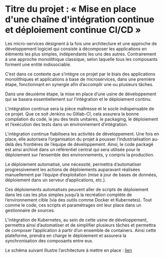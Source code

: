 # Titre du projet : « Mise en place d'une chaîne d'intégration continue et déploiement continue CI/CD »

Les micro-services désignent à la fois une architecture et une approche de développement logiciel qui consiste à décomposer les applications en éléments les plus simples, indépendants les uns des autres. Contrairement à une approche monolithique classique, selon laquelle tous les composants forment une entité indissociable.

C’est dans ce contexte que s’intègre ce projet par le biais des applications monolithiques et applications à base de microservices, dans une première étape, fonctionnant en synergie afin d’accomplir une ou plusieurs tâches. 

Dans une deuxième étape, la mise en place d’une usine de développement qui se basera essentiellement sur l’intégration et le déploiement continu.

L’intégration continue sera la pièce maîtresse et le socle indispensable de ce projet. Que ce soit Jenkins ou Gitlab-CI, cela assurera la bonne compilation du code, le jeu des tests unitaires, le packaging, le déploiement et l’exécution des tests dans un environnement d’intégration.

L’intégration continue fiabilisera les activités de développement. Une fois en place, elle autorisera l’organisation du projet à pousser l’industrialisation au-delà des frontières de l’équipe de développement. Ainsi, le code packagé est ainsi archivé dans un référentiel central qui sera utilisée pour le déploiement sur l’ensemble des environnements, y compris la production.

Le déploiement automatisé, une nécessité, permettra d’automatiser progressivement les actions de déploiements auparavant réalisées manuellement par l’équipe d’exploitation (mise à jour de bases de données, déploiement dans un serveur d’applications, etc.).

Ces déploiements automatisés peuvent aller de scripts de déploiement dans les cas les plus simples jusqu’à la recréation complète de l’environnement cible (via des outils comme Docker et Kubernetes). Tout comme le code, ces scripts et paramétrages ont leur place dans un gestionnaire de sources.

L’intégration de Kubernetes, au sein de cette usine de développement, permettra ainsi d’automatiser et de simplifier plusieurs tâches et permettra de composer l’application à partir d’un ensemble de containers. Ainsi cette plateforme, prendra en charge le déploiement et assurera la synchronisation des composants entre eux.

Le schéma suivant illustre l’architecture à mettre en place : [lien](TP-Projet-ArchitectureCI-CD.pdf)

